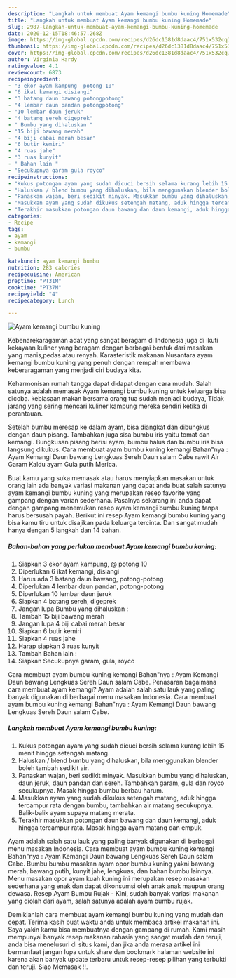 ```yaml
---
description: "Langkah untuk membuat Ayam kemangi bumbu kuning Homemade"
title: "Langkah untuk membuat Ayam kemangi bumbu kuning Homemade"
slug: 2987-langkah-untuk-membuat-ayam-kemangi-bumbu-kuning-homemade
date: 2020-12-15T18:46:57.268Z
image: https://img-global.cpcdn.com/recipes/d26dc1381d8daac4/751x532cq70/ayam-kemangi-bumbu-kuning-foto-resep-utama.jpg
thumbnail: https://img-global.cpcdn.com/recipes/d26dc1381d8daac4/751x532cq70/ayam-kemangi-bumbu-kuning-foto-resep-utama.jpg
cover: https://img-global.cpcdn.com/recipes/d26dc1381d8daac4/751x532cq70/ayam-kemangi-bumbu-kuning-foto-resep-utama.jpg
author: Virginia Hardy
ratingvalue: 4.1
reviewcount: 6873
recipeingredient:
- "3 ekor ayam kampung  potong 10"
- "6 ikat kemangi disiangi"
- "3 batang daun bawang potongpotong"
- "4 lembar daun pandan potongpotong"
- "10 lembar daun jeruk"
- "4 batang sereh digeprek"
- " Bumbu yang dihaluskan "
- "15 biji bawang merah"
- "4 biji cabai merah besar"
- "6 butir kemiri"
- "4 ruas jahe"
- "3 ruas kunyit"
- " Bahan lain "
- "Secukupnya garam gula royco"
recipeinstructions:
- "Kukus potongan ayam yang sudah dicuci bersih selama kurang lebih 15 menit hingga setengah matang."
- "Haluskan / blend bumbu yang dihaluskan, bila menggunakan blender boleh tambah sedikit air."
- "Panaskan wajan, beri sedikit minyak. Masukkan bumbu yang dihaluskan, daun jeruk, daun pandan dan sereh. Tambahkan garam, gula dan royco secukupnya. Masak hingga bumbu berbau harum."
- "Masukkan ayam yang sudah dikukus setengah matang, aduk hingga tercampur rata dengan bumbu, tambahkan air matang secukupnya. Balik-balik ayam supaya matang merata."
- "Terakhir masukkan potongan daun bawang dan daun kemangi, aduk hingga tercampur rata. Masak hingga ayam matang dan empuk."
categories:
- Recipe
tags:
- ayam
- kemangi
- bumbu

katakunci: ayam kemangi bumbu 
nutrition: 283 calories
recipecuisine: American
preptime: "PT31M"
cooktime: "PT37M"
recipeyield: "4"
recipecategory: Lunch

---
```



![Ayam kemangi bumbu kuning](https://img-global.cpcdn.com/recipes/d26dc1381d8daac4/751x532cq70/ayam-kemangi-bumbu-kuning-foto-resep-utama.jpg)

Kebenarekaragaman adat yang sangat beragam di Indonesia juga di ikuti kekayaan kuliner yang beragam dengan berbagai bentuk dari masakan yang manis,pedas atau renyah. Karasteristik makanan Nusantara ayam kemangi bumbu kuning yang penuh dengan rempah membawa keberaragaman yang menjadi ciri budaya kita.


Keharmonisan rumah tangga dapat didapat dengan cara mudah. Salah satunya adalah memasak Ayam kemangi bumbu kuning untuk keluarga bisa dicoba. kebiasaan makan bersama orang tua sudah menjadi budaya, Tidak jarang yang sering mencari kuliner kampung mereka sendiri ketika di perantauan.

Setelah bumbu meresap ke dalam ayam, bisa diangkat dan dibungkus dengan daun pisang. Tambahkan juga sisa bumbu iris yaitu tomat dan kemangi. Bungkusan pisang berisi ayam, bumbu halus dan bumbu iris bisa langsung dikukus. Cara membuat ayam bumbu kuning kemangi Bahan&#34;nya : Ayam Kemangi Daun bawang Lengkuas Sereh Daun salam Cabe rawit Air Garam Kaldu ayam Gula putih Merica.

Buat kamu yang suka memasak atau harus menyiapkan masakan untuk orang lain ada banyak variasi makanan yang dapat anda buat salah satunya ayam kemangi bumbu kuning yang merupakan resep favorite yang gampang dengan varian sederhana. Pasalnya sekarang ini anda dapat dengan gampang menemukan resep ayam kemangi bumbu kuning tanpa harus bersusah payah.
Berikut ini resep Ayam kemangi bumbu kuning yang bisa kamu tiru untuk disajikan pada keluarga tercinta. Dan sangat mudah hanya dengan 5 langkah dan 14 bahan.


<!--inarticleads1-->

##### Bahan-bahan yang perlukan membuat Ayam kemangi bumbu kuning:

1. Siapkan 3 ekor ayam kampung, @ potong 10
1. Diperlukan 6 ikat kemangi, disiangi
1. Harus ada 3 batang daun bawang, potong-potong
1. Diperlukan 4 lembar daun pandan, potong-potong
1. Diperlukan 10 lembar daun jeruk
1. Siapkan 4 batang sereh, digeprek
1. Jangan lupa  Bumbu yang dihaluskan :
1. Tambah 15 biji bawang merah
1. Jangan lupa 4 biji cabai merah besar
1. Siapkan 6 butir kemiri
1. Siapkan 4 ruas jahe
1. Harap siapkan 3 ruas kunyit
1. Tambah  Bahan lain :
1. Siapkan Secukupnya garam, gula, royco


Cara membuat ayam bumbu kuning kemangi Bahan&#34;nya : Ayam Kemangi Daun bawang Lengkuas Sereh Daun salam Cabe. Penasaran bagaimana cara membuat ayam kemangi? Ayam adalah salah satu lauk yang paling banyak digunakan di berbagai menu masakan Indonesia. Cara membuat ayam bumbu kuning kemangi Bahan&#34;nya : Ayam Kemangi Daun bawang Lengkuas Sereh Daun salam Cabe. 

<!--inarticleads2-->

##### Langkah membuat  Ayam kemangi bumbu kuning:

1. Kukus potongan ayam yang sudah dicuci bersih selama kurang lebih 15 menit hingga setengah matang.
1. Haluskan / blend bumbu yang dihaluskan, bila menggunakan blender boleh tambah sedikit air.
1. Panaskan wajan, beri sedikit minyak. Masukkan bumbu yang dihaluskan, daun jeruk, daun pandan dan sereh. Tambahkan garam, gula dan royco secukupnya. Masak hingga bumbu berbau harum.
1. Masukkan ayam yang sudah dikukus setengah matang, aduk hingga tercampur rata dengan bumbu, tambahkan air matang secukupnya. Balik-balik ayam supaya matang merata.
1. Terakhir masukkan potongan daun bawang dan daun kemangi, aduk hingga tercampur rata. Masak hingga ayam matang dan empuk.


Ayam adalah salah satu lauk yang paling banyak digunakan di berbagai menu masakan Indonesia. Cara membuat ayam bumbu kuning kemangi Bahan&#34;nya : Ayam Kemangi Daun bawang Lengkuas Sereh Daun salam Cabe. Bumbu bumbu masakan ayam opor bumbu kuning yakni bawang merah, bawang putih, kunyit jahe, lengkuas, dan bahan bumbu lainnya. Menu masakan opor ayam kuah kuning ini merupakan resep masakan sederhana yang enak dan dapat dikonsumsi oleh anak anak maupun orang dewasa. Resep Ayam Bumbu Rujak - Kini, sudah banyak variasi makanan yang diolah dari ayam, salah satunya adalah ayam bumbu rujak. 

Demikianlah cara membuat ayam kemangi bumbu kuning yang mudah dan cepat. Terima kasih buat waktu anda untuk membaca artikel makanan ini. Saya yakin kamu bisa membuatnya dengan gampang di rumah. Kami masih mempunyai banyak resep makanan rahasia yang sangat mudah dan teruji, anda bisa menelusuri di situs kami, dan jika anda merasa artikel ini bermanfaat jangan lupa untuk share dan bookmark halaman website ini karena akan banyak update terbaru untuk resep-resep pilihan yang terbukti dan teruji. Siap Memasak !!. 

